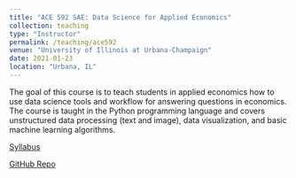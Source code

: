 ```yaml
---
title: "ACE 592 SAE: Data Science for Applied Economics"
collection: teaching
type: "Instructor"
permalink: /teaching/ace592
venue: "University of Illinois at Urbana-Champaign"
date: 2021-01-23
location: "Urbana, IL"
---
```

The goal of this course is to teach students in applied economics how to use data science tools and workflow for answering questions in economics. The course is taught in the Python programming language and covers unstructured data processing (text and image), data visualization, and basic machine learning algorithms. 

[Syllabus](http://jphutch.github.io/files/ACE592-syllabus.pdf)

[GitHub Repo](https://github.com/jphutch/ACE_592)

